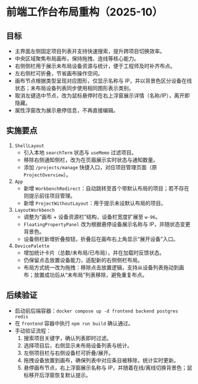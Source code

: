 # 前端工作台布局重构（2025-10）

## 目标
- 主界面左侧固定项目列表并支持快速搜索，提升跨项目切换效率。
- 中央区域聚焦布局画布，保持拖拽、连线等核心能力。
- 右侧侧栏用于展示未布局设备资源与统计，便于工程师及时补齐布点。
- 左右侧栏可折叠，节省画布操作空间。
- 画布节点根据类型呈现对应图形，仅显示名称与 IP，并以背景色区分设备在线状态；未布局设备列表同步使用相同图形表示类别。
- 取消左键选中节点，改为鼠标悬停时在右上浮窗展示详情（名称/IP），离开即隐藏。
- 属性浮窗改为展示悬停信息，不再直接编辑。

## 实施要点
1. `ShellLayout`
   - 引入本地 `searchTerm` 状态与 `useMemo` 过滤项目。
   - 移除右侧通知侧栏，改为在页眉展示实时状态与通知数量。
   - 添加 `/projects/manage` 快捷入口，对应项目管理页面（原 `ProjectOverview`）。
2. `App`
   - 新增 `WorkbenchRedirect`：自动跳转至首个带默认布局的项目；若不存在则提示前往项目管理。
   - 新增 `ProjectWithoutLayout`：用于提示未设默认布局的项目。
3. `LayoutWorkbench`
   - 调整为“画布 + 设备资源栏”结构，设备栏宽度扩展至 `w-96`。
   - `FloatingPropertyPanel` 改为根据悬停设备展示名称与 IP，并随状态变更背景色。
   - 设备侧栏新增折叠按钮，折叠后在画布右上角显示“展开设备”入口。
4. `DevicePalette`
   - 增加统计卡片（总数/未布局/已布局），并在加载时反馈状态。
   - 仍保留点击放置设备能力，适配新的右侧侧栏布局。
   - 布局方式统一改为拖拽：移除点击放置逻辑，支持从设备列表拖动到画布；放置成功后从“未布局”列表移除，避免重复布点。

## 后续验证
- 启动前后端容器：`docker compose up -d frontend backend postgres redis`
- 在 `frontend` 容器中执行 `npm run build` 确认通过。
- 手动验证流程：
  1. 搜索项目关键字，确认列表即时过滤。
  2. 选择项目后，右侧显示未布局设备列表与统计。
  3. 左侧项目栏与右侧设备栏可折叠/展开。
  4. 拖拽设备放置到画布，确保列表中对应条目被移除，统计实时更新。
  5. 悬停画布节点，右上浮窗展示名称与 IP，并随着在线/离线切换背景色；鼠标移开后浮窗恢复默认提示。

